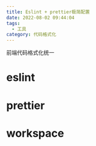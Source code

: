 ```yaml
---
title: Eslint + prettier极简配置
date: 2022-08-02 09:44:04
tags:
  - 工具
category: 代码格式化
---
```

前端代码格式化统一
# eslint
# prettier
# workspace